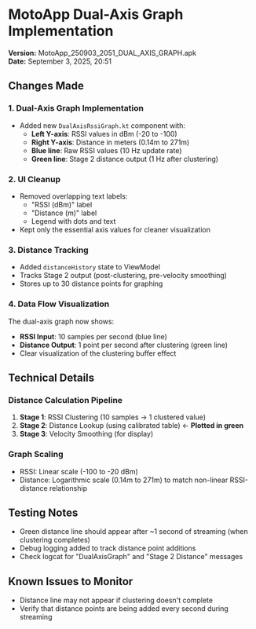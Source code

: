 # MotoApp Dual-Axis Graph Implementation
**Version:** MotoApp_250903_2051_DUAL_AXIS_GRAPH.apk  
**Date:** September 3, 2025, 20:51

## Changes Made

### 1. Dual-Axis Graph Implementation
- Added new `DualAxisRssiGraph.kt` component with:
  - **Left Y-axis**: RSSI values in dBm (-20 to -100)
  - **Right Y-axis**: Distance in meters (0.14m to 271m)
  - **Blue line**: Raw RSSI values (10 Hz update rate)
  - **Green line**: Stage 2 distance output (1 Hz after clustering)

### 2. UI Cleanup
- Removed overlapping text labels:
  - "RSSI (dBm)" label
  - "Distance (m)" label  
  - Legend with dots and text
- Kept only the essential axis values for cleaner visualization

### 3. Distance Tracking
- Added `distanceHistory` state to ViewModel
- Tracks Stage 2 output (post-clustering, pre-velocity smoothing)
- Stores up to 30 distance points for graphing

### 4. Data Flow Visualization
The dual-axis graph now shows:
- **RSSI Input**: 10 samples per second (blue line)
- **Distance Output**: 1 point per second after clustering (green line)
- Clear visualization of the clustering buffer effect

## Technical Details

### Distance Calculation Pipeline
1. **Stage 1**: RSSI Clustering (10 samples → 1 clustered value)
2. **Stage 2**: Distance Lookup (using calibrated table) ← **Plotted in green**
3. **Stage 3**: Velocity Smoothing (for display)

### Graph Scaling
- RSSI: Linear scale (-100 to -20 dBm)
- Distance: Logarithmic scale (0.14m to 271m) to match non-linear RSSI-distance relationship

## Testing Notes
- Green distance line should appear after ~1 second of streaming (when clustering completes)
- Debug logging added to track distance point additions
- Check logcat for "DualAxisGraph" and "Stage 2 Distance" messages

## Known Issues to Monitor
- Distance line may not appear if clustering doesn't complete
- Verify that distance points are being added every second during streaming
